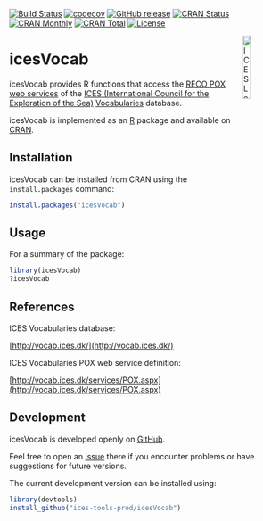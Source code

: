 [![Build Status](https://travis-ci.org/ices-tools-prod/icesVocab.svg?branch=master)](https://travis-ci.org/ices-tools-prod/icesVocab)
[![codecov](https://codecov.io/gh/ices-tools-prod/icesVocab/branch/master/graph/badge.svg)](https://codecov.io/gh/ices-tools-prod/icesVocab)
[![GitHub release](https://img.shields.io/github/release/ices-tools-prod/icesVocab.svg?maxAge=2592001)]()
[![CRAN Status](http://www.r-pkg.org/badges/version/icesVocab)](https://cran.r-project.org/package=icesVocab)
[![CRAN Monthly](http://cranlogs.r-pkg.org/badges/icesVocab)](https://cran.r-project.org/package=icesVocab)
[![CRAN Total](http://cranlogs.r-pkg.org/badges/grand-total/icesVocab)](https://cran.r-project.org/package=icesVocab)
[![License](https://img.shields.io/badge/license-GPL%20(%3E%3D%202)-blue.svg)](https://www.gnu.org/licenses/gpl-3.0.en.html)

[<img align="right" alt="ICES Logo" width="17%" height="17%" src="http://www.ices.dk/_layouts/15/1033/images/icesimg/iceslogo.png">](http://www.ices.dk/Pages/default.aspx)

icesVocab
======

icesVocab provides R functions that access the
[RECO POX web services](http://vocab.ices.dk/services/POX.aspx) of the
[ICES (International Council for the Exploration of the Sea)](http://www.ices.dk/Pages/default.aspx)
[Vocabularies](http://vocab.ices.dk/) database.

icesVocab is implemented as an [R](https://www.r-project.org) package and
available on [CRAN](https://cran.r-project.org/package=icesVocab).

Installation
------------

icesVocab can be installed from CRAN using the `install.packages` command:

```R
install.packages("icesVocab")
```

Usage
-----

For a summary of the package:

```R
library(icesVocab)
?icesVocab
```

References
----------

ICES Vocabularies database:

[http://vocab.ices.dk/](http://vocab.ices.dk/)

ICES Vocabularies POX web service definition:

[http://vocab.ices.dk/services/POX.aspx](http://vocab.ices.dk/services/POX.aspx)

Development
-----------

icesVocab is developed openly on
[GitHub](https://github.com/ices-tools-prod/icesVocab).

Feel free to open an
[issue](https://github.com/ices-tools-prod/icesVocab/issues) there if you
encounter problems or have suggestions for future versions.

The current development version can be installed using:

```R
library(devtools)
install_github("ices-tools-prod/icesVocab")
```
